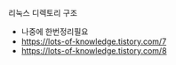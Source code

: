 리눅스 디렉토리 구조

- 나중에 한번정리필요
- https://lots-of-knowledge.tistory.com/7
- https://lots-of-knowledge.tistory.com/8